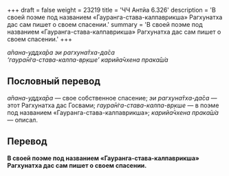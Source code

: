 +++
draft = false
weight = 23219
title = 'ЧЧ Антйа 6.326'
description = 'В своей поэме под названием «Гауранга-става-калпаврикша» Рагхунатха дас сам пишет о своем спасении.'
summary = 'В своей поэме под названием «Гауранга-става-калпаврикша» Рагхунатха дас сам пишет о своем спасении.'
+++

_а̄пана-уддха̄ра эи рагхуна̄тха-да̄са  
‘гаура̄н̇га-става-калпа-вр̣кше’ карийа̄чхена прака̄ш́а_

## Пословный перевод

_а̄пана_\-_уддха̄ра_ — свое собственное спасение; _эи_ _рагхуна̄тха_\-_да̄са_ — этот Рагхунатха дас Госвами; _гаура̄н̇га_\-_става_\-_калпа_\-_вр̣кше_ — в поэме под названием «Гауранга-става-калпаврикша»; _карийа̄чхена_ _прака̄ш́а_ — описал.

## Перевод

**В своей поэме под названием «Гауранга-става-калпаврикша» Рагхунатха дас сам пишет о своем спасении.**
